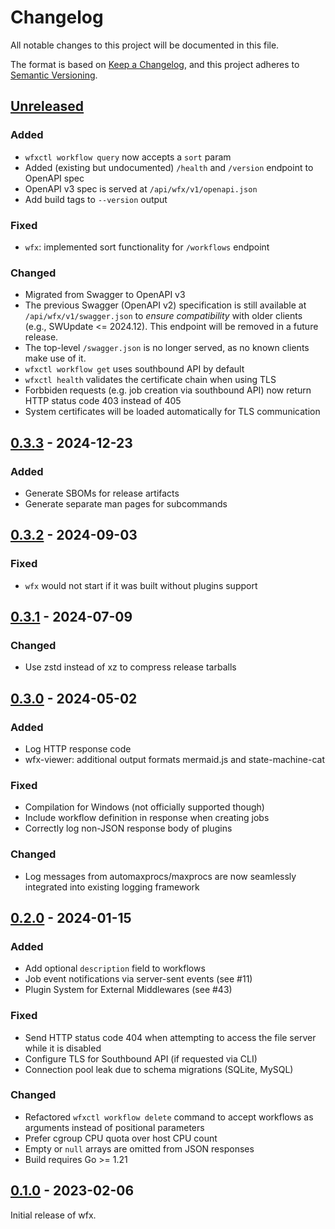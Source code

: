 # Changelog

All notable changes to this project will be documented in this file.

The format is based on [Keep a Changelog](https://keepachangelog.com/en/1.1.0/),
and this project adheres to [Semantic Versioning](https://semver.org/spec/v2.0.0.html).

## [Unreleased]

### Added

- `wfxctl workflow query` now accepts a `sort` param
- Added (existing but undocumented) `/health` and `/version` endpoint to OpenAPI spec
- OpenAPI v3 spec is served at `/api/wfx/v1/openapi.json`
- Add build tags to `--version` output

### Fixed

- `wfx`: implemented sort functionality for `/workflows` endpoint

### Changed

- Migrated from Swagger to OpenAPI v3
- The previous Swagger (OpenAPI v2) specification is still available at `/api/wfx/v1/swagger.json` to _ensure compatibility_ with older clients (e.g., SWUpdate <= 2024.12). This endpoint will be removed in a future release.
- The top-level `/swagger.json` is no longer served, as no known clients make use of it.
- `wfxctl workflow get` uses southbound API by default
- `wfxctl health` validates the certificate chain when using TLS
- Forbbiden requests (e.g. job creation via southbound API) now return HTTP status code 403 instead of 405
- System certificates will be loaded automatically for TLS communication

## [0.3.3] - 2024-12-23

### Added

- Generate SBOMs for release artifacts
- Generate separate man pages for subcommands

## [0.3.2] - 2024-09-03

### Fixed

- `wfx` would not start if it was built without plugins support

## [0.3.1] - 2024-07-09

### Changed

- Use zstd instead of xz to compress release tarballs

## [0.3.0] - 2024-05-02

### Added

- Log HTTP response code
- wfx-viewer: additional output formats mermaid.js and state-machine-cat

### Fixed

- Compilation for Windows (not officially supported though)
- Include workflow definition in response when creating jobs
- Correctly log non-JSON response body of plugins

### Changed

- Log messages from automaxprocs/maxprocs are now seamlessly integrated into existing logging framework

## [0.2.0] - 2024-01-15

### Added

- Add optional `description` field to workflows
- Job event notifications via server-sent events (see #11)
- Plugin System for External Middlewares (see #43)

### Fixed

- Send HTTP status code 404 when attempting to access the file server while it is disabled
- Configure TLS for Southbound API (if requested via CLI)
- Connection pool leak due to schema migrations (SQLite, MySQL)

### Changed

- Refactored `wfxctl workflow delete` command to accept workflows as arguments instead of positional parameters
- Prefer cgroup CPU quota over host CPU count
- Empty or `null` arrays are omitted from JSON responses
- Build requires Go >= 1.21

## [0.1.0] - 2023-02-06

Initial release of wfx.

[0.1.0]: https://github.com/siemens/wfx/releases/tag/v0.1.0
[0.2.0]: https://github.com/siemens/wfx/releases/tag/v0.2.0
[0.3.0]: https://github.com/siemens/wfx/releases/tag/v0.3.0
[0.3.1]: https://github.com/siemens/wfx/releases/tag/v0.3.1
[0.3.2]: https://github.com/siemens/wfx/releases/tag/v0.3.2
[0.3.3]: https://github.com/siemens/wfx/releases/tag/v0.3.3
[unreleased]: https://github.com/siemens/wfx/compare/v0.3.3...HEAD
